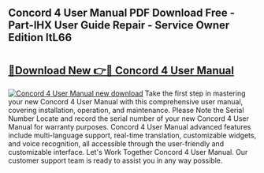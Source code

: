 ## Concord 4 User Manual PDF Download Free - Part-lHX User Guide Repair - Service Owner Edition ltL66

# <h2><a href="http://bc14682.oget.top/?id=Concord+4+User+Manual">🔗Download New 👉🔴 Concord 4 User Manual</a></h2>

[![Concord 4 User Manual new download](https://i.imgur.com/5g1atiW.png)](http://bc14682.oget.top/?id=Concord+4+User+Manual)
Take the first step in mastering your new Concord 4 User Manual with this comprehensive user manual, covering installation, operation, and maintenance. Please Note the Serial Number Locate and record the serial number of your new Concord 4 User Manual for warranty purposes. Concord 4 User Manual advanced features include multi-language support, real-time translation, customizable widgets, and voice recognition, all accessible through the user-friendly and customizable interface. Let's Work Together Concord 4 User Manual. Our customer support team is ready to assist you in any way possible.
